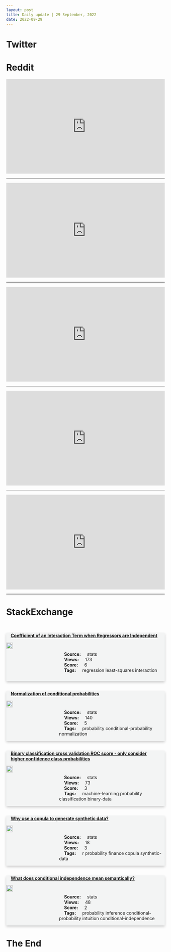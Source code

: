 ```yaml
---
layout: post
title: Daily update | 29 September, 2022
date: 2022-09-29
---
```


<script async src="https://platform.twitter.com/widgets.js" charset="utf-8"></script>


<script src='https://storage.ko-fi.com/cdn/scripts/overlay-widget.js'></script>
<script>
  kofiWidgetOverlay.draw('themldojo', {
    'type': 'floating-chat',
    'floating-chat.donateButton.text': 'Support me',
    'floating-chat.donateButton.background-color': '#f45d22',
    'floating-chat.donateButton.text-color': '#fff'
  });
</script>

# Twitter 

<blockquote class="twitter-tweet"><a href="https://twitter.com/DataCamp/status/1575108255554351104"></a></blockquote>

<blockquote class="twitter-tweet"><a href="https://twitter.com/cbouzy/status/1575187521956610048"></a></blockquote>

<blockquote class="twitter-tweet"><a href="https://twitter.com/fchollet/status/1575191968761905152"></a></blockquote>

<blockquote class="twitter-tweet"><a href="https://twitter.com/cbouzy/status/1575126784022028292"></a></blockquote>

<blockquote class="twitter-tweet"><a href="https://twitter.com/PascalMettes/status/1575065831339216898"></a></blockquote>

<blockquote class="twitter-tweet"><a href="https://twitter.com/OpenAI/status/1575172538459598848"></a></blockquote>

<blockquote class="twitter-tweet"><a href="https://twitter.com/karpathy/status/1575214222614462465"></a></blockquote>

<blockquote class="twitter-tweet"><a href="https://twitter.com/TensorFlow/status/1575213761421623303"></a></blockquote>

<blockquote class="twitter-tweet"><a href="https://twitter.com/MetaAI/status/1575168755982028802"></a></blockquote>

<blockquote class="twitter-tweet"><a href="https://twitter.com/ylecun/status/1575124360339148801"></a></blockquote>

# Reddit 

<iframe id="reddit-embed" src="https://www.redditmedia.com/r/MachineLearning/comments/xqhho8/d_dalle_now_available_without_waitlist?ref_source=embed&amp;ref=share&amp;embed=true" sandbox="allow-scripts allow-same-origin allow-popups" style="border: none;" height="300" width="100%" scrolling="yes"></iframe>
<hr style="width:100%;text-align:left;margin-left:0">
<iframe id="reddit-embed" src="https://www.redditmedia.com/r/datascience/comments/xqmj9q/i_started_out_as_an_inhouse_data_scientist_and?ref_source=embed&amp;ref=share&amp;embed=true" sandbox="allow-scripts allow-same-origin allow-popups" style="border: none;" height="300" width="100%" scrolling="yes"></iframe>
<hr style="width:100%;text-align:left;margin-left:0">
<iframe id="reddit-embed" src="https://www.redditmedia.com/r/datascience/comments/xqfdlo/if_you_were_to_order_these_skills_by_importance?ref_source=embed&amp;ref=share&amp;embed=true" sandbox="allow-scripts allow-same-origin allow-popups" style="border: none;" height="300" width="100%" scrolling="yes"></iframe>
<hr style="width:100%;text-align:left;margin-left:0">
<iframe id="reddit-embed" src="https://www.redditmedia.com/r/dataengineering/comments/xq6aua/is_setting_the_standard_of_using_pyspark_instead?ref_source=embed&amp;ref=share&amp;embed=true" sandbox="allow-scripts allow-same-origin allow-popups" style="border: none;" height="300" width="100%" scrolling="yes"></iframe>
<hr style="width:100%;text-align:left;margin-left:0">
<iframe id="reddit-embed" src="https://www.redditmedia.com/r/datascience/comments/xq367z/what_are_some_free_options_for_hosting_plotlydash?ref_source=embed&amp;ref=share&amp;embed=true" sandbox="allow-scripts allow-same-origin allow-popups" style="border: none;" height="300" width="100%" scrolling="yes"></iframe>
<hr style="width:100%;text-align:left;margin-left:0">

<style>
.card {
box-shadow: 0 4px 8px 0 rgba(0,0,0,0.2);
transition: 0.3s;
width: 100%;
background-color: #F3F4F4;
}
p{
    margin-left:  3em;
    padding-top: 1em;
}
.part2{
    display: grid;
    grid-template-columns: 1fr 3fr;
}
h4{
    margin: 1em;
}

.card:hover {
box-shadow: 0 8px 16px 0 rgba(0,0,0,0.2);
}
b {
padding: 2px 16px;
}
</style>
  
# StackExchange 


  <br>
  <div class="card">
  <h4><a href='https://stats.stackexchange.com/questions/590327/coefficient-of-an-interaction-term-when-regressors-are-independent'>Coefficient of an Interaction Term when Regressors are Independent</a></h4> 
  <div class="part2">
      <img src="https://cdn.sstatic.net/Sites/stats/Img/apple-touch-icon@2.png?v=344f57aa10cc" alt="Img missing!" style="width:40%">
      <p><b>Source:</b> stats<br><b>Views:</b> 173<br><b>Score:</b> 6<br><b>Tags:</b> <span class="badge badge-dark">regression</span> <span class="badge badge-dark">least-squares</span> <span class="badge badge-dark">interaction</span></p> 
  </div>
  </div>
      
  <br>
  <div class="card">
  <h4><a href='https://stats.stackexchange.com/questions/590355/normalization-of-conditional-probabilities'>Normalization of conditional probabilities</a></h4> 
  <div class="part2">
      <img src="https://cdn.sstatic.net/Sites/stats/Img/apple-touch-icon@2.png?v=344f57aa10cc" alt="Img missing!" style="width:40%">
      <p><b>Source:</b> stats<br><b>Views:</b> 140<br><b>Score:</b> 5<br><b>Tags:</b> <span class="badge badge-dark">probability</span> <span class="badge badge-dark">conditional-probability</span> <span class="badge badge-dark">normalization</span></p> 
  </div>
  </div>
      
  <br>
  <div class="card">
  <h4><a href='https://stats.stackexchange.com/questions/590376/binary-classification-cross-validation-roc-score-only-consider-higher-confiden'>Binary classification cross validation ROC score - only consider higher confidence class probabilities</a></h4> 
  <div class="part2">
      <img src="https://cdn.sstatic.net/Sites/stats/Img/apple-touch-icon@2.png?v=344f57aa10cc" alt="Img missing!" style="width:40%">
      <p><b>Source:</b> stats<br><b>Views:</b> 73<br><b>Score:</b> 3<br><b>Tags:</b> <span class="badge badge-dark">machine-learning</span> <span class="badge badge-dark">probability</span> <span class="badge badge-dark">classification</span> <span class="badge badge-dark">binary-data</span></p> 
  </div>
  </div>
      
  <br>
  <div class="card">
  <h4><a href='https://stats.stackexchange.com/questions/590466/why-use-a-copula-to-generate-synthetic-data'>Why use a copula to generate synthetic data?</a></h4> 
  <div class="part2">
      <img src="https://cdn.sstatic.net/Sites/stats/Img/apple-touch-icon@2.png?v=344f57aa10cc" alt="Img missing!" style="width:40%">
      <p><b>Source:</b> stats<br><b>Views:</b> 18<br><b>Score:</b> 3<br><b>Tags:</b> <span class="badge badge-dark">r</span> <span class="badge badge-dark">probability</span> <span class="badge badge-dark">finance</span> <span class="badge badge-dark">copula</span> <span class="badge badge-dark">synthetic-data</span></p> 
  </div>
  </div>
      
  <br>
  <div class="card">
  <h4><a href='https://stats.stackexchange.com/questions/590332/what-does-conditional-independence-mean-semantically'>What does conditional independence mean semantically?</a></h4> 
  <div class="part2">
      <img src="https://cdn.sstatic.net/Sites/stats/Img/apple-touch-icon@2.png?v=344f57aa10cc" alt="Img missing!" style="width:40%">
      <p><b>Source:</b> stats<br><b>Views:</b> 48<br><b>Score:</b> 2<br><b>Tags:</b> <span class="badge badge-dark">probability</span> <span class="badge badge-dark">inference</span> <span class="badge badge-dark">conditional-probability</span> <span class="badge badge-dark">intuition</span> <span class="badge badge-dark">conditional-independence</span></p> 
  </div>
  </div>
      
# The End